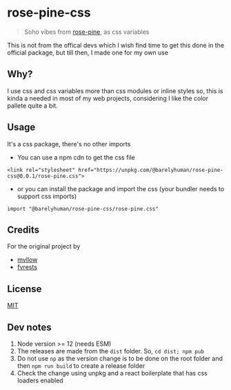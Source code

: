 # rose-pine-css

> Soho vibes from [rose-pine](https://github.com/rose-pine/rose-pine-theme), as css variables

This is not from the offical devs which I wish find time to get this done in the official package, but till then, I made one for my own use

## Why?

I use css and css variables more than css modules or inline styles so, this is kinda a needed in most of my web projects, considering I like the color pallete quite a bit.

## Usage

It's a css package, there's no other imports

- You can use a npm cdn to get the css file

```
<link rel="stylesheet" href="https://unpkg.com/@barelyhuman/rose-pine-css@0.0.1/rose-pine.css">
```

- or you can install the package and import the css (your bundler needs to support css imports)

```
import "@barelyhuman/rose-pine-css/rose-pine.css"
```

## Credits

For the original project by

- [mvllow](https://github.com/mvllow)
- [fvrests](https://github.com/fvrests)

## License

[MIT](/LICENSE)

## Dev notes

1. Node version >= 12 (needs ESM)
2. The releases are made from the `dist` folder. So, `cd dist; npm pub`
3. Do not use `np` as the version change is to be done on the root folder and then `npm run build` to create a release folder
4. Check the change using unpkg and a react boilerplate that has css loaders enabled
